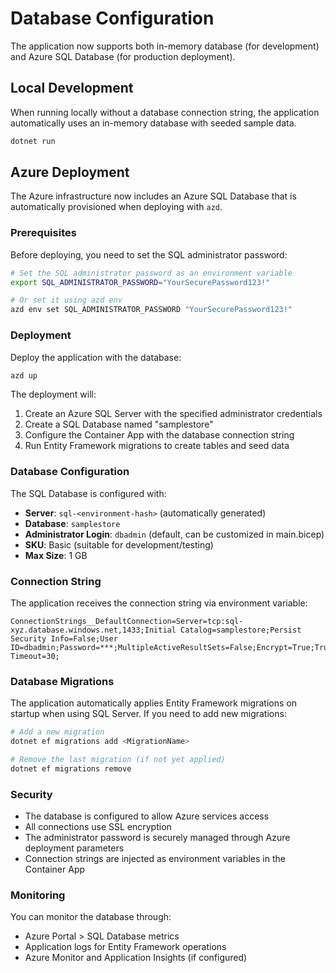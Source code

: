 # Database Configuration

The application now supports both in-memory database (for development) and Azure SQL Database (for production deployment).

## Local Development

When running locally without a database connection string, the application automatically uses an in-memory database with seeded sample data.

```bash
dotnet run
```

## Azure Deployment

The Azure infrastructure now includes an Azure SQL Database that is automatically provisioned when deploying with `azd`.

### Prerequisites

Before deploying, you need to set the SQL administrator password:

```bash
# Set the SQL administrator password as an environment variable
export SQL_ADMINISTRATOR_PASSWORD="YourSecurePassword123!"

# Or set it using azd env
azd env set SQL_ADMINISTRATOR_PASSWORD "YourSecurePassword123!"
```

### Deployment

Deploy the application with the database:

```bash
azd up
```

The deployment will:
1. Create an Azure SQL Server with the specified administrator credentials
2. Create a SQL Database named "samplestore"
3. Configure the Container App with the database connection string
4. Run Entity Framework migrations to create tables and seed data

### Database Configuration

The SQL Database is configured with:
- **Server**: `sql-<environment-hash>` (automatically generated)
- **Database**: `samplestore`
- **Administrator Login**: `dbadmin` (default, can be customized in main.bicep)
- **SKU**: Basic (suitable for development/testing)
- **Max Size**: 1 GB

### Connection String

The application receives the connection string via environment variable:
```
ConnectionStrings__DefaultConnection=Server=tcp:sql-xyz.database.windows.net,1433;Initial Catalog=samplestore;Persist Security Info=False;User ID=dbadmin;Password=***;MultipleActiveResultSets=False;Encrypt=True;TrustServerCertificate=False;Connection Timeout=30;
```

### Database Migrations

The application automatically applies Entity Framework migrations on startup when using SQL Server. If you need to add new migrations:

```bash
# Add a new migration
dotnet ef migrations add <MigrationName>

# Remove the last migration (if not yet applied)
dotnet ef migrations remove
```

### Security

- The database is configured to allow Azure services access
- All connections use SSL encryption
- The administrator password is securely managed through Azure deployment parameters
- Connection strings are injected as environment variables in the Container App

### Monitoring

You can monitor the database through:
- Azure Portal > SQL Database metrics
- Application logs for Entity Framework operations
- Azure Monitor and Application Insights (if configured)